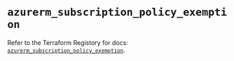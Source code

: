 # `azurerm_subscription_policy_exemption`

Refer to the Terraform Registory for docs: [`azurerm_subscription_policy_exemption`](https://www.terraform.io/docs/providers/azurerm/r/subscription_policy_exemption).

